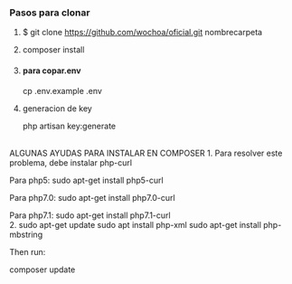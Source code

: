 <h3>Pasos para clonar</h3>

1. $ git clone https://github.com/wochoa/oficial.git nombrecarpeta

2. composer install
3. <h4>para copar.env</h4>
   cp .env.example .env
4. generacion de key

    php artisan key:generate
 <br>
ALGUNAS AYUDAS PARA INSTALAR EN COMPOSER
1. Para resolver este problema, debe instalar php-curl

Para php5: sudo apt-get install php5-curl

Para php7.0: sudo apt-get install php7.0-curl

Para php7.1: sudo apt-get install php7.1-curl
<br>
2.
sudo apt-get update
sudo apt install php-xml
sudo apt-get install php-mbstring

Then run:

composer update
